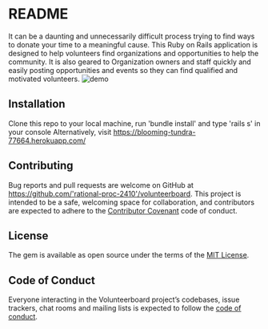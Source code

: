 # README

It can be a daunting and unnecessarily difficult process trying to find ways to donate your time to a meaningful cause. This Ruby on Rails application is designed to help volunteers find organizations and opportunities to help the community. It is also geared to Organization owners and staff quickly and easily posting opportunities and events so they can find qualified and motivated volunteers.
![demo](https://i.imgur.com/yaNb2EF.gif)

## Installation

Clone this repo to your local machine, run 'bundle install' and type 'rails s' in your console
Alternatively, visit https://blooming-tundra-77664.herokuapp.com/

## Contributing

Bug reports and pull requests are welcome on GitHub at https://github.com/'rational-proc-2410'/volunteerboard. This project is intended to be a safe, welcoming space for collaboration, and contributors are expected to adhere to the [Contributor Covenant](http://contributor-covenant.org) code of conduct.

## License

The gem is available as open source under the terms of the [MIT License](https://opensource.org/licenses/MIT).

## Code of Conduct

Everyone interacting in the Volunteerboard project’s codebases, issue trackers, chat rooms and mailing lists is expected to follow the [code of conduct](https://github.com/'rational-proc-2410'/volunteerboard/blob/master/CODE_OF_CONDUCT.md).

